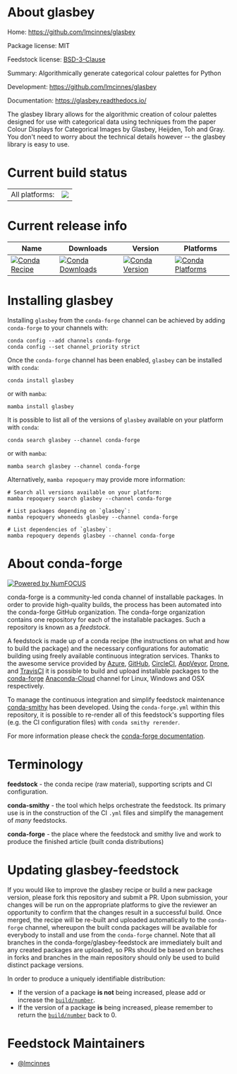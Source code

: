 About glasbey
=============

Home: https://github.com/lmcinnes/glasbey

Package license: MIT

Feedstock license: [BSD-3-Clause](https://github.com/conda-forge/glasbey-feedstock/blob/main/LICENSE.txt)

Summary: Algorithmically generate categorical colour palettes for Python

Development: https://github.com/lmcinnes/glasbey

Documentation: https://glasbey.readthedocs.io/

The glasbey library allows for the algorithmic creation of colour palettes designed for
use with categorical data using techniques from the paper Colour Displays for Categorical Images
by Glasbey, Heijden, Toh and Gray. You don't need to worry about the technical details
however -- the glasbey library is easy to use.


Current build status
====================


<table><tr><td>All platforms:</td>
    <td>
      <a href="https://dev.azure.com/conda-forge/feedstock-builds/_build/latest?definitionId=18039&branchName=main">
        <img src="https://dev.azure.com/conda-forge/feedstock-builds/_apis/build/status/glasbey-feedstock?branchName=main">
      </a>
    </td>
  </tr>
</table>

Current release info
====================

| Name | Downloads | Version | Platforms |
| --- | --- | --- | --- |
| [![Conda Recipe](https://img.shields.io/badge/recipe-glasbey-green.svg)](https://anaconda.org/conda-forge/glasbey) | [![Conda Downloads](https://img.shields.io/conda/dn/conda-forge/glasbey.svg)](https://anaconda.org/conda-forge/glasbey) | [![Conda Version](https://img.shields.io/conda/vn/conda-forge/glasbey.svg)](https://anaconda.org/conda-forge/glasbey) | [![Conda Platforms](https://img.shields.io/conda/pn/conda-forge/glasbey.svg)](https://anaconda.org/conda-forge/glasbey) |

Installing glasbey
==================

Installing `glasbey` from the `conda-forge` channel can be achieved by adding `conda-forge` to your channels with:

```
conda config --add channels conda-forge
conda config --set channel_priority strict
```

Once the `conda-forge` channel has been enabled, `glasbey` can be installed with `conda`:

```
conda install glasbey
```

or with `mamba`:

```
mamba install glasbey
```

It is possible to list all of the versions of `glasbey` available on your platform with `conda`:

```
conda search glasbey --channel conda-forge
```

or with `mamba`:

```
mamba search glasbey --channel conda-forge
```

Alternatively, `mamba repoquery` may provide more information:

```
# Search all versions available on your platform:
mamba repoquery search glasbey --channel conda-forge

# List packages depending on `glasbey`:
mamba repoquery whoneeds glasbey --channel conda-forge

# List dependencies of `glasbey`:
mamba repoquery depends glasbey --channel conda-forge
```


About conda-forge
=================

[![Powered by
NumFOCUS](https://img.shields.io/badge/powered%20by-NumFOCUS-orange.svg?style=flat&colorA=E1523D&colorB=007D8A)](https://numfocus.org)

conda-forge is a community-led conda channel of installable packages.
In order to provide high-quality builds, the process has been automated into the
conda-forge GitHub organization. The conda-forge organization contains one repository
for each of the installable packages. Such a repository is known as a *feedstock*.

A feedstock is made up of a conda recipe (the instructions on what and how to build
the package) and the necessary configurations for automatic building using freely
available continuous integration services. Thanks to the awesome service provided by
[Azure](https://azure.microsoft.com/en-us/services/devops/), [GitHub](https://github.com/),
[CircleCI](https://circleci.com/), [AppVeyor](https://www.appveyor.com/),
[Drone](https://cloud.drone.io/welcome), and [TravisCI](https://travis-ci.com/)
it is possible to build and upload installable packages to the
[conda-forge](https://anaconda.org/conda-forge) [Anaconda-Cloud](https://anaconda.org/)
channel for Linux, Windows and OSX respectively.

To manage the continuous integration and simplify feedstock maintenance
[conda-smithy](https://github.com/conda-forge/conda-smithy) has been developed.
Using the ``conda-forge.yml`` within this repository, it is possible to re-render all of
this feedstock's supporting files (e.g. the CI configuration files) with ``conda smithy rerender``.

For more information please check the [conda-forge documentation](https://conda-forge.org/docs/).

Terminology
===========

**feedstock** - the conda recipe (raw material), supporting scripts and CI configuration.

**conda-smithy** - the tool which helps orchestrate the feedstock.
                   Its primary use is in the construction of the CI ``.yml`` files
                   and simplify the management of *many* feedstocks.

**conda-forge** - the place where the feedstock and smithy live and work to
                  produce the finished article (built conda distributions)


Updating glasbey-feedstock
==========================

If you would like to improve the glasbey recipe or build a new
package version, please fork this repository and submit a PR. Upon submission,
your changes will be run on the appropriate platforms to give the reviewer an
opportunity to confirm that the changes result in a successful build. Once
merged, the recipe will be re-built and uploaded automatically to the
`conda-forge` channel, whereupon the built conda packages will be available for
everybody to install and use from the `conda-forge` channel.
Note that all branches in the conda-forge/glasbey-feedstock are
immediately built and any created packages are uploaded, so PRs should be based
on branches in forks and branches in the main repository should only be used to
build distinct package versions.

In order to produce a uniquely identifiable distribution:
 * If the version of a package **is not** being increased, please add or increase
   the [``build/number``](https://docs.conda.io/projects/conda-build/en/latest/resources/define-metadata.html#build-number-and-string).
 * If the version of a package **is** being increased, please remember to return
   the [``build/number``](https://docs.conda.io/projects/conda-build/en/latest/resources/define-metadata.html#build-number-and-string)
   back to 0.

Feedstock Maintainers
=====================

* [@lmcinnes](https://github.com/lmcinnes/)

